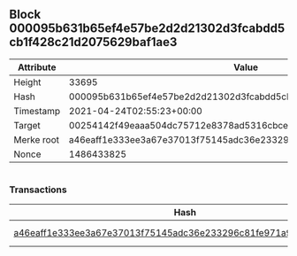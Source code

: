 ## Block 000095b631b65ef4e57be2d2d21302d3fcabdd5cb1f428c21d2075629baf1ae3

Attribute | Value
--- | ---
Height | 33695
Hash | 000095b631b65ef4e57be2d2d21302d3fcabdd5cb1f428c21d2075629baf1ae3
Timestamp | 2021-04-24T02:55:23+00:00
Target | 00254142f49eaaa504dc75712e8378ad5316cbcead634704b3734b6271167cc4
Merke root | a46eaff1e333ee3a67e37013f75145adc36e233296c81fe971a94ddd49652fc1
Nonce | 1486433825

```

```

### Transactions

Hash | Amount
--- | ---
[a46eaff1e333ee3a67e37013f75145adc36e233296c81fe971a94ddd49652fc1](a46eaff1e333ee3a67e37013f75145adc36e233296c81fe971a94ddd49652fc1.md) | 10.00000000 SKEPTI 
